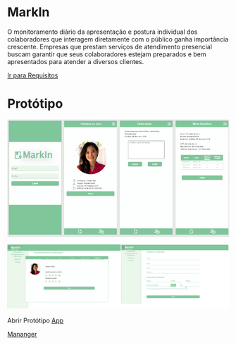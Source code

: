 # MarkIn
O monitoramento diário da apresentação e postura individual dos colaboradores que interagem diretamente com o público ganha importância crescente. Empresas que prestam serviços de atendimento presencial buscam garantir que seus colaboradores estejam preparados e bem apresentados para atender a diversos clientes.

[Ir para Requisitos](https://github.com/antoniotavares20/MarkIn/wiki/Requisitos-Sup)
 
# Protótipo
 
![MarkIn App](Docs/appmarkin.jpg)
 
![MarkIn App](Docs/manangerexample.jpg)

Abrir Protótipo
[App](h=a2aa10at2FJGngZd918Dzn5ozmy4uSkvQ826tUrSoxtemcydtADszzkvyrZm&ln=en)

[Mananger]([https://github.com/antoniotavares20/MarkIn/wiki/Requisitos-Sup](https://app.quant-ux.com/#/test.html?h=a2aa10aaWvyL2UATj4UJcvRtKoLjORp5xiHWGlMhZT3KKjOx5VBsTQpdgDEm&ln=en))
